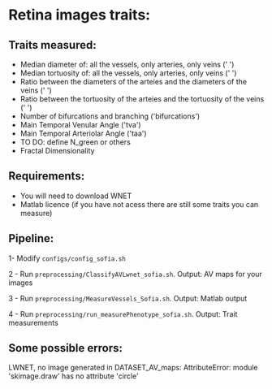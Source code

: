 # Retina images traits: 

## Traits measured:
* Median diameter of: all the vessels, only arteries, only veins (' ')
* Median tortuosity of: all the vessels, only arteries, only veins (' ')
* Ratio between the diameters of the arteies and the diameters of the veins (' ')
* Ratio between the tortuosity of the arteies and the tortuosity of the veins (' ')
* Number of bifurcations and branching ('bifurcations')
* Main Temporal Venular Angle ('tva')
* Main Temporal Arteriolar Angle ('taa') 
* TO DO: define N_green or others 
* Fractal Dimensionality 


## Requirements:

* You will need to download WNET 
* Matlab licence (if you have not acess there are still some traits you can measure)

## Pipeline:
1- Modify `configs/config_sofia.sh`

2 - Run `preprocessing/ClassifyAVLwnet_sofia.sh`. Output: AV maps for your images 

3 - Run `preprocessing/MeasureVessels_Sofia.sh`. Output: Matlab output

4 - Run `preprocessing/run_measurePhenotype_sofia.sh`. Output: Trait measurements



## Some possible errors:

LWNET, no image generated in DATASET_AV_maps:   AttributeError: module 'skimage.draw' has no attribute 'circle'
